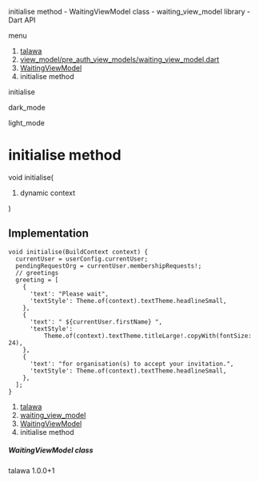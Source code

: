 




initialise method - WaitingViewModel class - waiting\_view\_model library - Dart API







menu

1. [talawa](../../index.html)
2. [view\_model/pre\_auth\_view\_models/waiting\_view\_model.dart](../../file-___home_harshil_Desktop_open-source_palisadoes_talawa_lib_view_model_pre_auth_view_models_waiting_view_model/)
3. [WaitingViewModel](../../file-___home_harshil_Desktop_open-source_palisadoes_talawa_lib_view_model_pre_auth_view_models_waiting_view_model/WaitingViewModel-class.html)
4. initialise method

initialise


dark\_mode

light\_mode




# initialise method


void
initialise(

1. dynamic context

)

## Implementation

```
void initialise(BuildContext context) {
  currentUser = userConfig.currentUser;
  pendingRequestOrg = currentUser.membershipRequests!;
  // greetings
  greeting = [
    {
      'text': "Please wait",
      'textStyle': Theme.of(context).textTheme.headlineSmall,
    },
    {
      'text': " ${currentUser.firstName} ",
      'textStyle':
          Theme.of(context).textTheme.titleLarge!.copyWith(fontSize: 24),
    },
    {
      'text': "for organisation(s) to accept your invitation.",
      'textStyle': Theme.of(context).textTheme.headlineSmall,
    },
  ];
}
```

 


1. [talawa](../../index.html)
2. [waiting\_view\_model](../../file-___home_harshil_Desktop_open-source_palisadoes_talawa_lib_view_model_pre_auth_view_models_waiting_view_model/)
3. [WaitingViewModel](../../file-___home_harshil_Desktop_open-source_palisadoes_talawa_lib_view_model_pre_auth_view_models_waiting_view_model/WaitingViewModel-class.html)
4. initialise method

##### WaitingViewModel class





talawa
1.0.0+1






